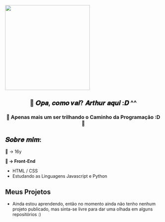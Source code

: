 <img src="https://i.pinimg.com/originals/7a/83/82/7a8382edf9fa4b1dcbb23eaada75bb10.gif" align="center" style="width: 273px; height: auto;">
<h2 align="center"> 👋 𝑶𝒑𝒂, 𝒄𝒐𝒎𝒐 𝒗𝒂𝒊? 𝑨𝒓𝒕𝒉𝒖𝒓 𝒂𝒒𝒖𝒊 :𝑫 ^^ </h2>
<h3 align="center"> 
📿 Apenas mais um ser trilhando o Caminho da Programação :D 📿
 </h3>
<h2> 𝑺𝒐𝒃𝒓𝒆 𝒎𝒊𝒎: </h2> 

<p>
 🎂 → 16y
</p>

<p> 
  <strong> 📌 → Front-End </strong>
</p>
<ul>
  <li> HTML / CSS
  <li> Estudando as Linguagens Javascript e Python
</ul>   

<h2> Meus Projetos </h2>

<ul>
  <li> Ainda estou aprendendo, então no momento ainda não tenho nenhum projeto publicado, mas sinta-se livre para dar uma olhada em alguns repositórios :)
